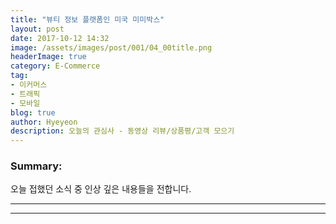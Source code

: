 ```yaml
---
title: "뷰티 정보 플랫폼인 미국 미미박스"
layout: post
date: 2017-10-12 14:32
image: /assets/images/post/001/04_00title.png
headerImage: true
category: E-Commerce
tag:
- 이커머스
- 트래픽
- 모바일
blog: true
author: Hyeyeon
description: 오늘의 관심사 - 동영상 리뷰/상품평/고객 모으기
---
```


### Summary:

오늘 접했던 소식 중 인상 깊은 내용들을 전합니다.

---

---
